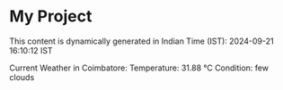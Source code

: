 # My Project

This content is dynamically generated in Indian Time (IST): 2024-09-21 16:10:12 IST


Current Weather in Coimbatore:
Temperature: 31.88 °C
Condition: few clouds
